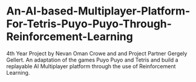 # An-AI-based-Multiplayer-Platform-For-Tetris-Puyo-Puyo-Through-Reinforcement-Learning
4th Year Project by Nevan Oman Crowe and and Project Partner Gergely Gellert. An adaptation of the games Puyo Puyo and Tetris and build a replayable AI Multiplayer platform through the use of Reinforcement Learning. 
